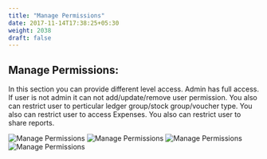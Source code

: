 ```yaml
---
title: "Manage Permissions"
date: 2017-11-14T17:38:25+05:30
weight: 2038
draft: false
---
```


## Manage Permissions: 

In this section you can provide different level access. Admin has full access. If user is not admin it can not add/update/remove user permission. You also can restrict user to perticular ledger group/stock group/voucher type. You also can restrict user to access Expenses. You also can restrict user to share reports.

![Manage Permissions](../../../images/ios/38_manage_permission.png "Manage Permissions")
![Manage Permissions](../../../images/ios/38_1_manage_permission.png "Manage Permissions")
![Manage Permissions](../../../images/ios/38_2_manage_permission.png "Manage Permissions")
![Manage Permissions](../../../images/ios/38_3_manage_permission.png "Manage Permissions")